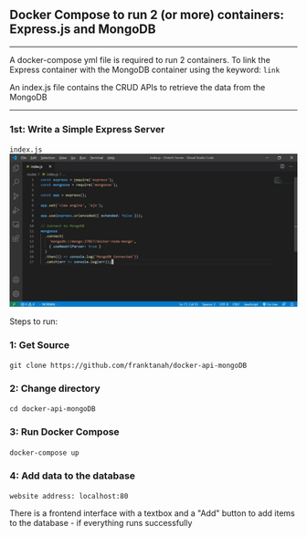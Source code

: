 ## Docker Compose to run 2 (or more) containers: Express.js and MongoDB

---

A docker-compose yml file is required to run 2 containers.
To link the Express container with the MongoDB container
using the keyword: `link`

An index.js file contains the CRUD APIs to retrieve the data from
the MongoDB

---
### 1st: Write a Simple Express Server
`index.js`
![](index.jpg)

Steps to run:

### 1: Get Source

`git clone https://github.com/franktanah/docker-api-mongoDB`

### 2: Change directory

`cd docker-api-mongoDB`

### 3: Run Docker Compose

`docker-compose up`

### 4: Add data to the database 

`website address: localhost:80`

There is a frontend interface with a textbox and a "Add" button
to add items to the database - if everything runs successfully

